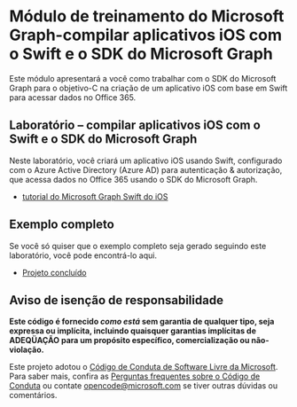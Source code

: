 # <a name="microsoft-graph-training-module---build-ios-apps-with-swift-and-the-microsoft-graph-sdk"></a>Módulo de treinamento do Microsoft Graph-compilar aplicativos iOS com o Swift e o SDK do Microsoft Graph

Este módulo apresentará a você como trabalhar com o SDK do Microsoft Graph para o objetivo-C na criação de um aplicativo iOS com base em Swift para acessar dados no Office 365.

## <a name="lab---build-ios-apps-with-swift-and-the-microsoft-graph-sdk"></a>Laboratório – compilar aplicativos iOS com o Swift e o SDK do Microsoft Graph

Neste laboratório, você criará um aplicativo iOS usando Swift, configurado com o Azure Active Directory (Azure AD) para autenticação & autorização, que acessa dados no Office 365 usando o SDK do Microsoft Graph.

- [tutorial do Microsoft Graph Swift do iOS](https://docs.microsoft.com/graph/tutorials/ios-swift)

## <a name="completed-sample"></a>Exemplo completo

Se você só quiser que o exemplo completo seja gerado seguindo este laboratório, você pode encontrá-lo aqui.

- [Projeto concluído](demo)

## <a name="disclaimer"></a>Aviso de isenção de responsabilidade

**Este código é fornecido _como está_ sem garantia de qualquer tipo, seja expressa ou implícita, incluindo quaisquer garantias implícitas de ADEQÜAÇÃO para um propósito específico, comercialização ou não-violação.**

Este projeto adotou o [Código de Conduta de Software Livre da Microsoft](https://opensource.microsoft.com/codeofconduct/). Para saber mais, confira as [Perguntas frequentes sobre o Código de Conduta](https://opensource.microsoft.com/codeofconduct/faq/) ou contate [opencode@microsoft.com](mailto:opencode@microsoft.com) se tiver outras dúvidas ou comentários.
